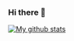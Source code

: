 ### Hi there 👋

  [![My github stats](https://github-readme-stats.vercel.app/api?username=omniboyOk&count_private=true&show_icons=true)](https://github.com/anuraghazra/github-readme-stats)
  
<!--
**omniboyOK/omniboyOk** is a ✨ _special_ ✨ repository because its `README.md` (this file) appears on your GitHub profile.

Here are some ideas to get you started:

- 🔭 I’m currently working on ...
- 🌱 I’m currently learning ...
- 👯 I’m looking to collaborate on ...
- 🤔 I’m looking for help with ...
- 💬 Ask me about ...
- 📫 How to reach me: ...
- 😄 Pronouns: ...
- ⚡ Fun fact: ...
-->
